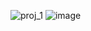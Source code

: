 ![proj_1](https://github.com/user-attachments/assets/8d237ca7-4868-47ed-ab5f-e1e03ea89ec6)
![image](https://github.com/user-attachments/assets/b19ff147-2f8f-475d-92d3-07eba5caf2d3)
